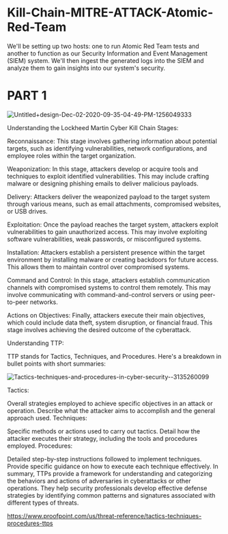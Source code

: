 # Kill-Chain-MITRE-ATTACK-Atomic-Red-Team

We'll be setting up two hosts: one to run Atomic Red Team tests and another to function as our Security Information and Event Management (SIEM) system. We'll then ingest the generated logs into the SIEM and analyze them to gain insights into our system's security.

# PART 1

![Untitled+design-Dec-02-2020-09-35-04-49-PM-1256049333](https://github.com/sharpleynate/Kill-Chain-MITRE-ATTACK-Atomic-Red-Team/assets/114451775/70174956-94d8-4261-896e-4b6833a3603a)


Understanding the Lockheed Martin Cyber Kill Chain Stages:

Reconnaissance: This stage involves gathering information about potential targets, such as identifying vulnerabilities, network configurations, and employee roles within the target organization.

Weaponization: In this stage, attackers develop or acquire tools and techniques to exploit identified vulnerabilities. This may include crafting malware or designing phishing emails to deliver malicious payloads.

Delivery: Attackers deliver the weaponized payload to the target system through various means, such as email attachments, compromised websites, or USB drives.

Exploitation: Once the payload reaches the target system, attackers exploit vulnerabilities to gain unauthorized access. This may involve exploiting software vulnerabilities, weak passwords, or misconfigured systems.

Installation: Attackers establish a persistent presence within the target environment by installing malware or creating backdoors for future access. This allows them to maintain control over compromised systems.

Command and Control: In this stage, attackers establish communication channels with compromised systems to control them remotely. This may involve communicating with command-and-control servers or using peer-to-peer networks.

Actions on Objectives: Finally, attackers execute their main objectives, which could include data theft, system disruption, or financial fraud. This stage involves achieving the desired outcome of the cyberattack.

Understanding TTP: 

TTP stands for Tactics, Techniques, and Procedures. Here's a breakdown in bullet points with short summaries:

![Tactics-techniques-and-procedures-in-cyber-security--3135260099](https://github.com/sharpleynate/Kill-Chain-MITRE-ATTACK-Atomic-Red-Team/assets/114451775/2a6fbc2f-63d8-43c3-a2dd-6892ddcaed29)

Tactics:

Overall strategies employed to achieve specific objectives in an attack or operation.
Describe what the attacker aims to accomplish and the general approach used.
Techniques:

Specific methods or actions used to carry out tactics.
Detail how the attacker executes their strategy, including the tools and procedures employed.
Procedures:

Detailed step-by-step instructions followed to implement techniques.
Provide specific guidance on how to execute each technique effectively.
In summary, TTPs provide a framework for understanding and categorizing the behaviors and actions of adversaries in cyberattacks or other operations. They help security professionals develop effective defense strategies by identifying common patterns and signatures associated with different types of threats.

https://www.proofpoint.com/us/threat-reference/tactics-techniques-procedures-ttps


